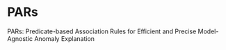 # PARs
PARs: Predicate-based Association Rules for Efficient and Precise Model-Agnostic Anomaly Explanation
